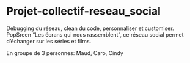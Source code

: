 # Projet-collectif-reseau_social

Debugging du réseau, clean du code, personnaliser et customiser. PopSreen “Les écrans qui nous rassemblent”, ce réseau social permet d’échanger sur les séries et films.

En groupe de 3 personnes: Maud, Caro, Cindy
